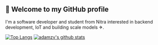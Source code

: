 ## 👋 Welcome to my GitHub profile 

I'm a software developer and student from Nitra interested in backend development, IoT and building scale models ✈.

[![Top Langs](https://github-readme-stats-eight-flame.vercel.app/api/top-langs/?username=adamzv&count_private=true&exclude_repo=TP1-project,C-projekty,PortalBrigad)](https://github.com/anuraghazra/github-readme-stats)
[![adamzv's github stats](https://github-readme-stats.vercel.app/api?username=adamzv)](https://github.com/anuraghazra/github-readme-stats)
